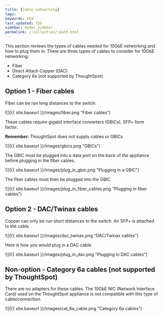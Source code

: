 ```yaml
---
title: [Cable networking]
tags:
keywords: tbd
last_updated: tbd
sidebar: mydoc_sidebar
permalink: /:collection/:path.html
---
```

This section reviews the types of cables needed for 10GbE networking and how to plug them in. There are three types of cables to consider for 10GbE networking:

-   Fiber
-   Direct Attach Copper \(DAC\)
-   Category 6a \(not supported by ThoughtSpot\)

## Option 1 - Fiber cables

Fiber can be run long distances to the switch.

 ![]({{ site.baseurl }}/images/fiber.png "Fiber cables")

These cables require gigabit interface converters \(GBICs\), SFP+ form factor.

**Remember:** ThoughtSpot does not supply cables or GBICs

![]({{ site.baseurl }}/images/gbics.png "GBICs")

The GBIC must be plugged into a data port on the back of the appliance before plugging in the fiber cables.

![]({{ site.baseurl }}/images/plug_in_gbic.png "Plugging in a GBIC")

The fiber cables must then be plugged into the GBIC.

![]({{ site.baseurl }}/images/plug_in_fiber_cables.png "Plugging in fiber cables")

## Option 2 - DAC/Twinax cables

Copper can only be run short distances to the switch. An SFP+ is attached to the cable.

![]({{ site.baseurl }}/images/dac_twinax.png "DAC/Twinax cables")

Here is how you would plug in a DAC cable.

![]({{ site.baseurl }}/images/plug_in_dac.png "Plugging in DAC cables")

## Non-option - Category 6a cables \(not supported by ThoughtSpot\)

There are no adapters for these cables. The 10GbE NIC \(Network Interface Card\) used on the ThoughtSpot appliance is not compatible with this type of cable/connection.

![]({{ site.baseurl }}/images/cat_6a_cable.png "Category 6a
    cables")
